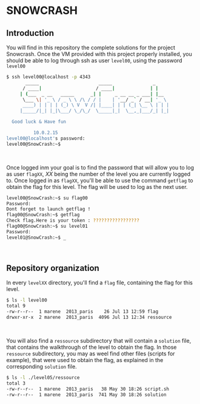 # SNOWCRASH

## Introduction
You will find in this repository the complete solutions for the project Snowcrash.
Once the VM provided with this project properly installed, you should be able to log through ssh as user `level00`, using the password `level00`

```bash
$ ssh level00@localhost -p 4343
	   _____                      _____               _
	  / ____|                    / ____|             | |
	 | (___  _ __   _____      _| |     _ __ __ _ ___| |__
	  \___ \| '_ \ / _ \ \ /\ / / |    | '__/ _` / __| '_ \
	  ____) | | | | (_) \ V  V /| |____| | | (_| \__ \ | | |
	 |_____/|_| |_|\___/ \_/\_/  \_____|_|  \__,_|___/_| |_|

  Good luck & Have fun

          10.0.2.15
level00@localhost's password:
level00@SnowCrash:~$
```
<br />

Once logged inm your goal is to find the password that will allow you to log as user `flagXX`, *XX* being the number of the level you are currently logged to.
Once logged in as `flagXX`, you'll be able to use the command `getflag` to obtain the flag for this level.
The flag will be used to log as the next user.

```bash
level00@SnowCrash:~$ su flag00
Password:
Dont forget to launch getflag !
flag00@SnowCrash:~$ getflag
Check flag.Here is your token : ?????????????????
flag00@SnowCrash:~$ su level01
Password:
level01@SnowCrash:~$ _
```
<br />

## Repository organization
In every `levelXX` directory, you'll find a `flag` file, containing the flag for this level.

```bash
$ ls -l level00
total 9
-rw-r--r--  1 marene  2013_paris    26 Jul 13 12:59 flag
drwxr-xr-x  2 marene  2013_paris  4096 Jul 13 12:34 ressource
```
<br />

You will also find a `ressource` subdirectory that will contain a `solution` file, that contains the walkthrough of the level to obtain the flag.
In those `ressource` subdirectory, you may as weel find other files (scripts for example), that were used to obtain the flag, as explained in the corresponding `solution` file.

```bash
$ ls -l ./level05/ressource
total 3
-rw-r--r--  1 marene  2013_paris   38 May 30 18:26 script.sh
-rw-r--r--  1 marene  2013_paris  741 May 30 18:26 solution
```